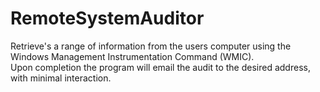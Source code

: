 # RemoteSystemAuditor
Retrieve's a range of information from the users computer using the Windows Management Instrumentation Command (WMIC).  
Upon completion the program will email the audit to the desired address, with minimal interaction.
